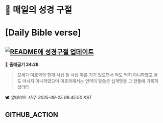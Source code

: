 # 🙏 매일의 성경 구절
# [Daily Bible verse]
## [![README에 성경구절 업데이트](https://github.com/DONGSUKA/first_test/actions/workflows/update-readme-bible.yml/badge.svg)](https://github.com/DONGSUKA/first_test/actions/workflows/update-readme-bible.yml)
<!-- START_BIBLE_VERSE -->
📖 **출애굽기 34:28**
> 모세가 여호와와 함께 사십 일 사십 야를 거기 있으면서 떡도 먹지 아니하였고 물도 마시지 아니하였으며 여호와께서는 언약의 말씀곧 십계명을 그 판들에 기록하셨더라

🕊️ _업데이트 시각: 2025-09-25 08:45:50 KST_
  <!-- END_BIBLE_VERSE -->
## GITHUB_ACTION
